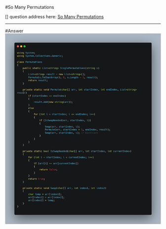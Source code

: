 #So Many Permutations

[]
question address here: [So Many Permutations](https://www.codewars.com/kata/5254ca2719453dcc0b00027d/train/csharp)
***
#Answer
![Alt text](<../Resources/So Many Permutations!.png>)

